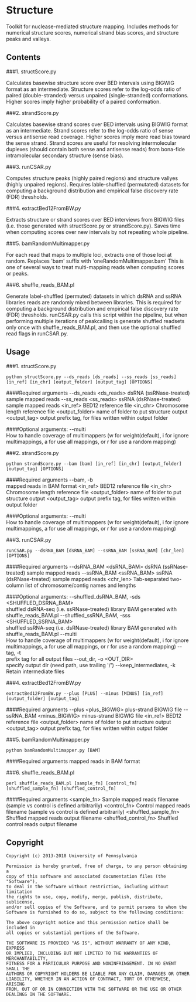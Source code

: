 # Structure

Toolkit for nuclease-mediated structure mapping. Includes methods for numerical structure scores, numerical strand bias scores, and structure peaks and valleys.

## Contents

###1. structScore.py

Calculates basewise structure score over BED intervals using BIGWIG format as an intermediate. Structure scores refer to the log-odds ratio of paired (double-stranded) versus unpaired (single-stranded) conformations. Higher scores imply higher probability of a paired conformation.

###2. strandScore.py

Calculates basewise strand scores over BED intervals using BIGWIG format as an intermediate. Strand scores refer to the log-odds ratio of sense versus antisense read coverage. Higher scores imply more read bias toward the sense strand. Strand scores are useful for resolving intermolecular duplexes (should contain both sense and antisense reads) from bona-fide intramolecular secondary structure (sense bias). 

###3. runCSAR.py

Computes structure peaks (highly paired regions) and structure vallyes (highly unpaired regions). Requires lable-shuffled (permutated) datasets for computing a background distribution and empirical false discovery rate (FDR) thresholds.

###4. extractBed12FromBW.py

Extracts structure or strand scores over BED interviews from BIGWIG files (i.e. those generated with structScore.py or strandScore.py). Saves time when computing scores over new intervals by not repeating whole pipeline. 

###5. bamRandomMultimapper.py

For each read that maps to multiple loci, extracts one of those loci at random. Replaces 'bam' suffix with 'oneRandomMultimapper.bam' This is one of several ways to treat multi-mapping reads when computing scores or peaks.

###6. shuffle_reads_BAM.pl

Generate label-shuffled (permuted) datasets in which dsRNA and ssRNA libraries reads are randomly mixed between libraries. This is required for computing a background distribution and empirical false discovery rate (FDR) thresholds. runCSAR.py calls this script within the pipeline, but when performing multiple iterations of peakcalling is generate shuffled readsets only once with shuffle_reads_BAM.pl, and then use the optional shuffled read flags in runCSAR.py.

## Usage

###1. structScore.py

```
python structScore.py --ds_reads [ds_reads] --ss_reads [ss_reads] [in_ref] [in_chr] [output_folder] [output_tag] [OPTIONS]
```

####Required arguments
	--ds_reads <ds_reads>
		dsRNA (ssRNase-treated) sample mapped reads
	--ss_reads <ss_reads>
		ssRNA (dsRNase-treated) sample mapped reads
	<in_ref>
		BED12 reference file
	<in_chr>
		Chromosome length reference file
	<output_folder>
		name of folder to put structure output
	<output_tag>
		output prefix tag, for files written within output folder

####Optional arguments:
	--multi <w>      
		How to handle coverage of multimappers 
		(w for weight(default), i for ignore multimappings, a for use all mappings, or r for use a random mapping)


###2. strandScore.py


```
python strandScore.py --bam [bam] [in_ref] [in_chr] [output_folder] [output_tag] [OPTIONS]
```


####Required arguments
	--bam, -b  
		mapped reads in BAM format
	<in_ref>
		BED12 reference file
	<in_chr>
		Chromosome length reference file
	<output_folder>
		name of folder to put structure output
	<output_tag>
		output prefix tag, for files written within output folder

####Optional arguments:
	--multi <w>      
		How to handle coverage of multimappers 
		(w for weight(default), i for ignore multimappings, a for use all mappings, or r for use a random mapping)


###3. runCSAR.py

```
runCSAR.py --dsRNA_BAM [dsRNA_BAM] --ssRNA_BAM [ssRNA_BAM] [chr_len] [OPTIONS]
```

####Required arguments
	--dsRNA_BAM <dsRNA_BAM>
		dsRNA (ssRNase-treated) sample mapped reads
	--ssRNA_BAM <ssRNA_BAM>
		ssRNA (dsRNase-treated) sample mapped reads
	<chr_len>
		Tab-separated two-column list of chromosome/contig names and lengths

####Optional arguments:
	--shuffled_dsRNA_BAM, -sds <SHUFFLED_DSRNA_BAM>      
		shuffled dsRNA-seq (i.e. ssRNase-treated) library BAM generated with shuffle_reads_BAM.pl
	--shuffled_ssRNA_BAM, -sss <SHUFFLED_SSRNA_BAM>      
		shuffled ssRNA-seq (i.e. dsRNase-treated) library BAM generated with shuffle_reads_BAM.pl
	--multi <w>      
		How to handle coverage of multimappers 
		(w for weight(default), i for ignore multimappings, a for use all mappings, or r for use a random mapping)
	--tag, -t <TAG>      
		prefix tag for all output files 
	--out_dir, -o <OUT_DIR>      
		specify output dir (need path, use trailing '/')
	--keep_intermediates, -k
		Retain intermediate files	


###4. extractBed12FromBW.py

```
extractBed12FromBW.py --plus [PLUS] --minus [MINUS] [in_ref] [output_folder] [output_tag]
```

####Required arguments
	--plus <plus_BIGWIG>
		plus-strand BIGWIG file
	--ssRNA_BAM <minus_BIGWIG>
		minus-strand BIGWIG file
	<in_ref>
		BED12 reference file
	<output_folder>
		name of folder to put structure output
	<output_tag>
		output prefix tag, for files written within output folder


###5. bamRandomMultimapper.py

```
python bamRandomMultimapper.py [BAM]
```

####Required arguments
	<bam>
		mapped reads in BAM format


###6. shuffle_reads_BAM.pl

```
perl shuffle_reads_BAM.pl [sample_fn] [control_fn] [shuffled_sample_fn] [shuffled_control_fn]
```

####Required arguments
	<sample_fn>
		Sample mapped reads filename (sample vs control is defined arbitrarily)
	<control_fn>
		Control mapped reads filename (sample vs control is defined arbitrarily)
	<shuffled_sample_fn>
		Shuffled mapped reads output filename
	<shuffled_control_fn>
		Shuffled control reads output filename


## Copyright
	Copyright (c) 2013-2018 University of Pennsylvania

	Permission is hereby granted, free of charge, to any person obtaining a
	copy of this software and associated documentation files (the "Software"),
	to deal in the Software without restriction, including without limitation
	the rights to use, copy, modify, merge, publish, distribute, sublicense,
	and/or sell copies of the Software, and to permit persons to whom the
	Software is furnished to do so, subject to the following conditions:

	The above copyright notice and this permission notice shall be included in
	all copies or substantial portions of the Software.

	THE SOFTWARE IS PROVIDED "AS IS", WITHOUT WARRANTY OF ANY KIND, EXPRESS
	OR IMPLIED, INCLUDING BUT NOT LIMITED TO THE WARRANTIES OF MERCHANTABILITY,
	FITNESS FOR A PARTICULAR PURPOSE AND NONINFRINGEMENT. IN NO EVENT SHALL THE
	AUTHORS OR COPYRIGHT HOLDERS BE LIABLE FOR ANY CLAIM, DAMAGES OR OTHER
	LIABILITY, WHETHER IN AN ACTION OF CONTRACT, TORT OR OTHERWISE, ARISING
	FROM, OUT OF OR IN CONNECTION WITH THE SOFTWARE OR THE USE OR OTHER
	DEALINGS IN THE SOFTWARE.
